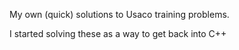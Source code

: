 My own (quick) solutions to Usaco training problems.

I started solving these as a way to get back into C++